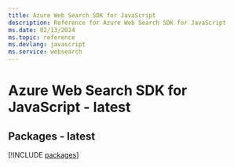 ```yaml
---
title: Azure Web Search SDK for JavaScript
description: Reference for Azure Web Search SDK for JavaScript
ms.date: 02/13/2024
ms.topic: reference
ms.devlang: javascript
ms.service: websearch
---
```

# Azure Web Search SDK for JavaScript - latest
## Packages - latest
[!INCLUDE [packages](web-search-index.md)]